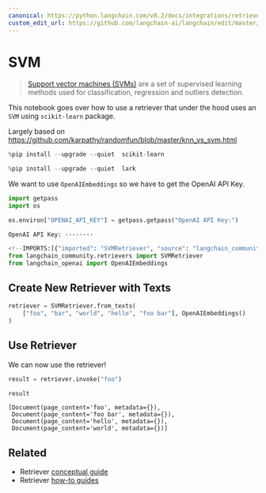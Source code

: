 ```yaml
---
canonical: https://python.langchain.com/v0.2/docs/integrations/retrievers/svm/
custom_edit_url: https://github.com/langchain-ai/langchain/edit/master/docs/docs/integrations/retrievers/svm.ipynb
---
```


# SVM

> [Support vector machines (SVMs)](https://scikit-learn.org/stable/modules/svm.html#support-vector-machines) are a set of supervised learning methods used for classification, regression and outliers detection.

This notebook goes over how to use a retriever that under the hood uses an `SVM` using `scikit-learn` package.

Largely based on https://github.com/karpathy/randomfun/blob/master/knn_vs_svm.html

```python
%pip install --upgrade --quiet  scikit-learn
```

```python
%pip install --upgrade --quiet  lark
```

We want to use `OpenAIEmbeddings` so we have to get the OpenAI API Key.

```python
import getpass
import os

os.environ["OPENAI_API_KEY"] = getpass.getpass("OpenAI API Key:")
```
```output
OpenAI API Key: ········
```

```python
<!--IMPORTS:[{"imported": "SVMRetriever", "source": "langchain_community.retrievers", "docs": "https://api.python.langchain.com/en/latest/retrievers/langchain_community.retrievers.svm.SVMRetriever.html", "title": "SVM"}, {"imported": "OpenAIEmbeddings", "source": "langchain_openai", "docs": "https://api.python.langchain.com/en/latest/embeddings/langchain_openai.embeddings.base.OpenAIEmbeddings.html", "title": "SVM"}]-->
from langchain_community.retrievers import SVMRetriever
from langchain_openai import OpenAIEmbeddings
```

## Create New Retriever with Texts

```python
retriever = SVMRetriever.from_texts(
    ["foo", "bar", "world", "hello", "foo bar"], OpenAIEmbeddings()
)
```

## Use Retriever

We can now use the retriever!

```python
result = retriever.invoke("foo")
```

```python
result
```

```output
[Document(page_content='foo', metadata={}),
 Document(page_content='foo bar', metadata={}),
 Document(page_content='hello', metadata={}),
 Document(page_content='world', metadata={})]
```

## Related

- Retriever [conceptual guide](/docs/concepts/#retrievers)
- Retriever [how-to guides](/docs/how_to/#retrievers)